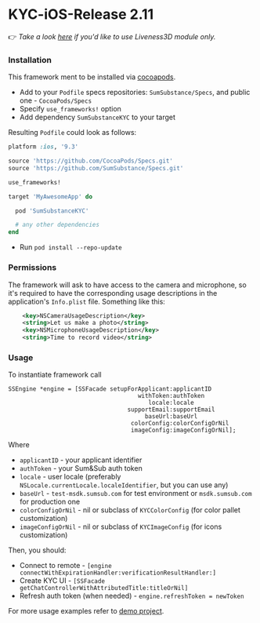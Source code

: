 # KYC-iOS-Release 2.11

:point_right: *Take a look [here](Liveness3D.md) if you'd like to use Liveness3D module only.*

### Installation
This framework ment to be installed via [cocoapods](https://cocoapods.org/).

* Add to your `Podfile` specs repositories: `SumSubstance/Specs`, and public one - `CocoaPods/Specs`
* Specify `use_frameworks!` option
* Add dependency `SumSubstanceKYC` to your target

Resulting `Podfile` could look as follows:
```ruby
platform :ios, '9.3'

source 'https://github.com/CocoaPods/Specs.git'
source 'https://github.com/SumSubstance/Specs.git'

use_frameworks!

target 'MyAwesomeApp' do

  pod 'SumSubstanceKYC'

  # any other dependencies
end
```
* Run `pod install --repo-update`

### Permissions

The framework will ask to have access to the camera and microphone, so it's required to have the corresponding usage descriptions in the application's `Info.plist` file. Something like this:

```xml
	<key>NSCameraUsageDescription</key>
	<string>Let us make a photo</string>
	<key>NSMicrophoneUsageDescription</key>
	<string>Time to record video</string>
```

### Usage 
To instantiate framework call 
```objc
SSEngine *engine = [SSFacade setupForApplicant:applicantID
                                     withToken:authToken
                                        locale:locale
                                  supportEmail:supportEmail
                                       baseUrl:baseUrl
                                   colorConfig:colorConfigOrNil
                                   imageConfig:imageConfigOrNil];
``` 
Where 
* `applicantID` - your applicant identifier
* `authToken` - your Sum&Sub auth token
* `locale` - user locale (preferably `NSLocale.currentLocale.localeIdentifier`, but you can use any)
* `baseUrl` - `test-msdk.sumsub.com` for test environment or `msdk.sumsub.com` for production one
* `colorConfigOrNil` - nil or subclass of `KYCColorConfig` (for color pallet customization)
* `imageConfigOrNil` - nil or subclass of `KYCImageConfig` (for icons customization)

Then, you should:
* Connect to remote - `[engine connectWithExpirationHandler:verificationResultHandler:]`
* Create KYC UI - `[SSFacade getChatControllerWithAttributedTitle:titleOrNil]` 
* Refresh auth token (when needed) - `engine.refreshToken = newToken`

For more usage examples refer to [demo project](https://github.com/SumSubstance/KYC-iOS-Demo).
